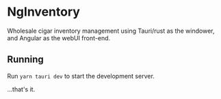 # NgInventory

Wholesale cigar inventory management using Tauri/rust as the windower, and Angular as the webUI front-end.

## Running

Run ```yarn tauri dev``` to start the development server.

...that's it.
